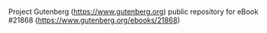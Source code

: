 Project Gutenberg (https://www.gutenberg.org) public repository for eBook #21868 (https://www.gutenberg.org/ebooks/21868)
